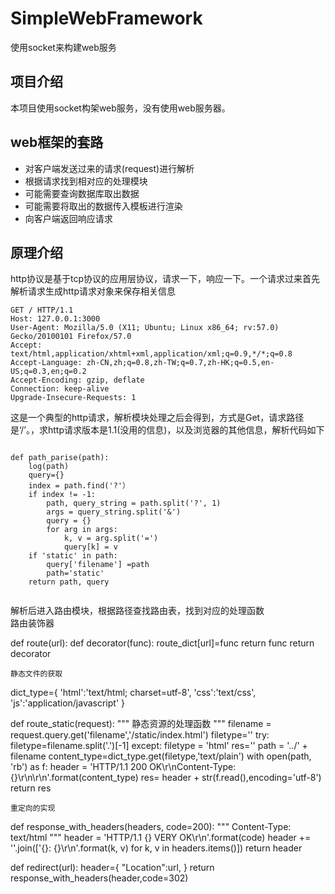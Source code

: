 # SimpleWebFramework

使用socket来构建web服务


项目介绍 
------


本项目使用socket构架web服务，没有使用web服务器。



web框架的套路
-----
   * 对客户端发送过来的请求(request)进行解析
   * 根据请求找到相对应的处理模块
   * 可能需要查询数据库取出数据
   * 可能需要将取出的数据传入模板进行渲染
   * 向客户端返回响应请求

原理介绍
------




http协议是基于tcp协议的应用层协议，请求一下，响应一下。一个请求过来首先解析请求生成http请求对象来保存相关信息</br>
```
GET / HTTP/1.1
Host: 127.0.0.1:3000
User-Agent: Mozilla/5.0 (X11; Ubuntu; Linux x86_64; rv:57.0) Gecko/20100101 Firefox/57.0
Accept: text/html,application/xhtml+xml,application/xml;q=0.9,*/*;q=0.8
Accept-Language: zh-CN,zh;q=0.8,zh-TW;q=0.7,zh-HK;q=0.5,en-US;q=0.3,en;q=0.2
Accept-Encoding: gzip, deflate
Connection: keep-alive
Upgrade-Insecure-Requests: 1
```
这是一个典型的http请求，解析模块处理之后会得到，方式是Get，请求路径是‘/’。，求http请求版本是1.1(没用的信息)，以及浏览器的其他信息，解析代码如下
```

def path_parise(path):
    log(path)
    query={}
    index = path.find('?'）
    if index != -1:
        path, query_string = path.split('?', 1)
        args = query_string.split('&')
        query = {}
        for arg in args:
            k, v = arg.split('=')
            query[k] = v
    if 'static' in path:
        query['filename'] =path
        path='static'
    return path, query


```
解析后进入路由模块，根据路径查找路由表，找到对应的处理函数<br>
路由装饰器


def route(url):
    def decorator(func):
        route_dict[url]=func
        return func
    return decorator

```
静态文件的获取

```
dict_type={
        'html':'text/html; charset=utf-8',
         'css':'text/css',
        'js':'application/javascript'
    }
    

def route_static(request):
    """
    静态资源的处理函数
    """
    filename = request.query.get('filename','/static/index.html')
    filetype=''
    try:
        filetype=filename.split('.')[-1]
    except:
         filetype = 'html'
    res=''
    path = '../' + filename
    content_type=dict_type.get(filetype,'text/plain')
    with open(path, 'rb') as f:
          header = 'HTTP/1.1 200 OK\r\nContent-Type:{}\r\n\r\n'.format(content_type)
          res= header + str(f.read(),encoding='utf-8')
    return res
    
    
```
重定向的实现
```
def response_with_headers(headers, code=200):
    """
    Content-Type: text/html
    """
    header = 'HTTP/1.1 {} VERY OK\r\n'.format(code)
    header += ''.join(['{}: {}\r\n'.format(k, v)
                       for k, v in headers.items()])
    return header

def redirect(url):
    header={
        "Location":url,
    }
    return response_with_headers(header,code=302)
```


